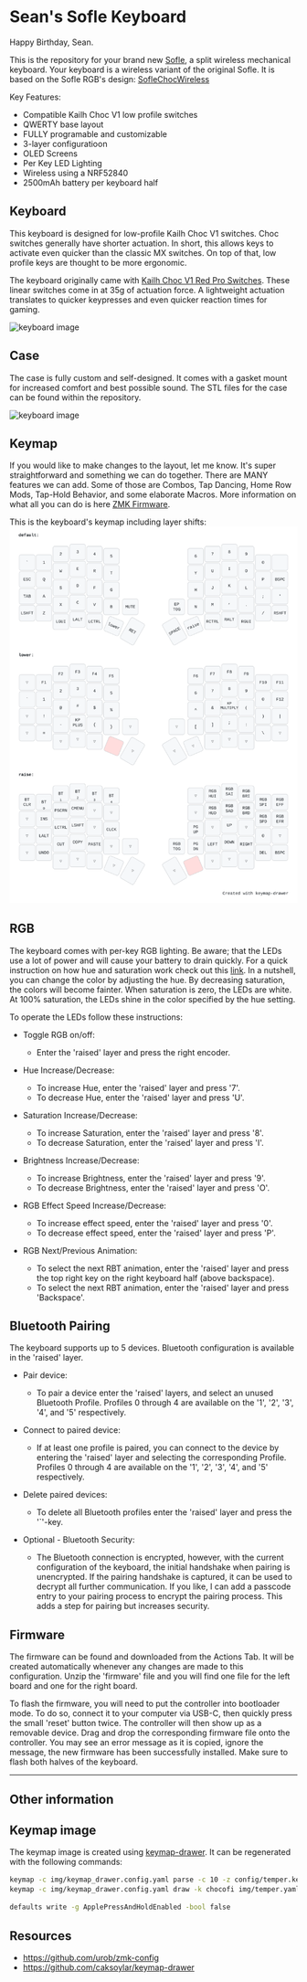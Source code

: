 Sean's Sofle Keyboard
=============== 

Happy Birthday, Sean.

This is the repository for your brand new [Sofle](https://github.com/josefadamcik/SofleKeyboard), a split wireless
mechanical keyboard. Your keyboard is a wireless variant of the original Sofle. It is based on the Sofle RGB's design: [SofleChocWireless](https://github.com/josefadamcik/SofleKeyboard)

Key Features:
 * Compatible Kailh Choc V1 low profile switches
 * QWERTY base layout
 * FULLY programable and customizable
 * 3-layer configuratioon
 * OLED Screens
 * Per Key LED Lighting
 * Wireless using a NRF52840
 * 2500mAh battery per keyboard half
 

## Keyboard

This keyboard is designed for low-profile Kailh Choc V1 switches. Choc switches generally have shorter actuation. In short, this allows keys to activate even quicker than the classic MX switches. On top of that, low profile keys are thought to be more ergonomic. 

The keyboard originally came with [Kailh Choc V1 Red Pro Switches](https://www.littlekeyboards.com/products/kailh-choc-pro-low-profile-switches?variant=32328459681859). These linear switches come in at 35g of actuation force. A lightweight actuation translates to quicker keypresses and even quicker reaction times for gaming. 

![keyboard image](img/seankeeb.jpg)

## Case
The case is fully custom and self-designed. It comes with a gasket mount for increased comfort and best possible sound.
The STL files for the case can be found within the repository.

![keyboard image](img/seankeebback.jpg)

## Keymap
If you would like to make changes to the layout, let me know. It's super straightforward and something we can do together. There are MANY features we can add. Some of those are Combos, Tap Dancing, Home Row Mods, Tap-Hold Behavior, and some elaborate Macros. 
More information on what all you can do is here [ZMK Firmware](https://zmk.dev/). 

This is the keyboard's keymap including layer shifts:
![keymap image](img/sofle.svg)


## RGB
The keyboard comes with per-key RGB lighting. 
Be aware; that the LEDs use a lot of power and will cause your battery to drain quickly.
For a quick instruction on how hue and saturation work check out this [link](http://www.differencebetween.net/miscellaneous/difference-between-hue-and-saturation/).
In a nutshell, you can change the color by adjusting the hue. 
By decreasing saturation, the colors will become fainter. When saturation is zero, the LEDs are white. At 100% saturation, the LEDs shine in the color specified by the hue setting.

To operate the LEDs follow these instructions:

* Toggle RGB on/off:
  * Enter the 'raised' layer and press the right encoder.

* Hue Increase/Decrease:
  * To increase Hue, enter the 'raised' layer and press '7'.
  * To decrease Hue, enter the 'raised' layer and press 'U'.

* Saturation Increase/Decrease:
  * To increase Saturation, enter the 'raised' layer and press '8'.
  * To decrease Saturation, enter the 'raised' layer and press 'I'.

* Brightness Increase/Decrease:
  * To increase Brightness, enter the 'raised' layer and press '9'.
  * To decrease Brightness, enter the 'raised' layer and press 'O'.

* RGB Effect Speed Increase/Decrease:
  * To increase effect speed, enter the 'raised' layer and press '0'.
  * To decrease effect speed, enter the 'raised' layer and press 'P'.

* RGB Next/Previous Animation:
  * To select the next RBT animation, enter the 'raised' layer and press the top right key on the right keyboard half (above backspace).
  * To select the next RBT animation, enter the 'raised' layer and press 'Backspace'.


## Bluetooth Pairing
The keyboard supports up to 5 devices. Bluetooth configuration is available in the 'raised' layer. 

* Pair device:
  * To pair a device enter the 'raised' layers, and select an unused Bluetooth Profile. Profiles 0 through 4 are available on the '1', '2', '3', '4', and '5' respectively.

* Connect to paired device:
  * If at least one profile is paired, you can connect to the device by entering the 'raised' layer and selecting the corresponding Profile. Profiles 0 through 4 are available on the '1', '2', '3', '4', and '5' respectively.

* Delete paired devices:
  * To delete all Bluetooth profiles enter the 'raised' layer and press the '`'-key.

* Optional - Bluetooth Security:
  * The Bluetooth connection is encrypted, however, with the current configuration of the keyboard, the initial handshake when pairing is unencrypted. If the pairing handshake is captured, it can be used to decrypt all further communication. If you like, I can add a passcode entry to your pairing process to encrypt the pairing process. This adds a step for pairing but increases security.


## Firmware
The firmware can be found and downloaded from the Actions Tab. It will be created automatically whenever any changes are made to this configuration. Unzip the 'firmware' file and you will find one file for the left board and one for the right board.

To flash the firmware, you will need to put the controller into bootloader mode. To do so, connect it to your computer via USB-C, then quickly press the small 'reset' button twice. The controller will then show up as a removable device. Drag and drop the corresponding firmware file onto the controller. You may see an error message as it is copied, ignore the message, the new firmware has been successfully installed. Make sure to flash both halves of the keyboard.


______________________________________________________________________________________________
## Other information


## Keymap image

The keymap image is created using [keymap-drawer](https://github.com/caksoylar/keymap-drawer).
It can be regenerated with the following commands:

```sh
keymap -c img/keymap_drawer.config.yaml parse -c 10 -z config/temper.keymap > img/temper.yaml
keymap -c img/keymap_drawer.config.yaml draw -k chocofi img/temper.yaml > img/temper.svg
```

```sh
defaults write -g ApplePressAndHoldEnabled -bool false
```

## Resources

 * https://github.com/urob/zmk-config
 * https://github.com/caksoylar/keymap-drawer

